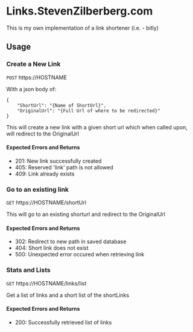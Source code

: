 Links.StevenZilberberg.com
==========================

This is my own implementation of a link shortener (i.e. - bitly)

## Usage

### Create a New Link

`POST` https://HOSTNAME

With a json body of:
```
{
    "ShortUrl": "{Name of ShortUrl}",
    "OriginalUrl": "{Full Url of where to be redirected}"
}
```

This will create a new link with a given short url which when called upon, will redirect to the OriginalUrl

#### Expected Errors and Returns

- 201: New link successfully created
- 405: Reserved 'link' path is not allowed
- 409: Link already exists

### Go to an existing link

`GET` https://HOSTNAME/shortUrl

This will go to an existing shorturl and redirect to the OriginalUrl

#### Expected Errors and Returns

- 302: Redirect to new path in saved database
- 404: Short link does not exist
- 500: Unexpected error occured when retrieving link

### Stats and Lists

`GET` https://HOSTNAME/links/list

Get a list of links and a short list of the shortLinks

#### Expected Errors and Returns

- 200: Successfully retrieved list of links
